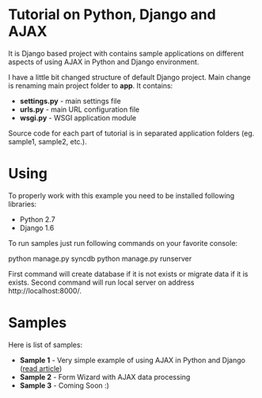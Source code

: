 Tutorial on Python, Django and AJAX
===================================

It is Django based project with contains sample applications on different aspects of using AJAX in Python and Django environment.

I have a little bit changed structure of default Django project. Main change is renaming main project folder to **app**. It contains:

* **settings.py** - main settings file
* **urls.py** - main URL configuration file
* **wsgi.py** - WSGI application module

Source code for each part of tutorial is in separated application folders (eg. sample1, sample2, etc.).

# Using

To properly work with this example you need to be installed following libraries:

* Python 2.7
* Django 1.6

To run samples just run following commands on your favorite console:

  python manage.py syncdb
  python manage.py runserver

First command will create database if it is not exists or migrate data if it is exists. Second command will run local server on address http://localhost:8000/.

# Samples

Here is list of samples:

* **Sample 1** - Very simple example of using AJAX in Python and Django ([read article](http://kenanbek.me/post/very-simple-example-on-using-ajax-in-python-and-django/))
* **Sample 2** - Form Wizard with AJAX data processing
* **Sample 3** - Coming Soon :)
